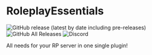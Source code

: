 # RoleplayEssentials
![GitHub release (latest by date including pre-releases)](https://img.shields.io/github/v/release/NoumaZer/RoleplayEssentials?include_prereleases&style=for-the-badge)
![GitHub All Releases](https://img.shields.io/github/downloads/NoumaZer/RoleplayEssentials/total?style=for-the-badge)
![Discord](https://img.shields.io/discord/558025699923853342?style=for-the-badge)

All needs for your RP server in one single plugin!

